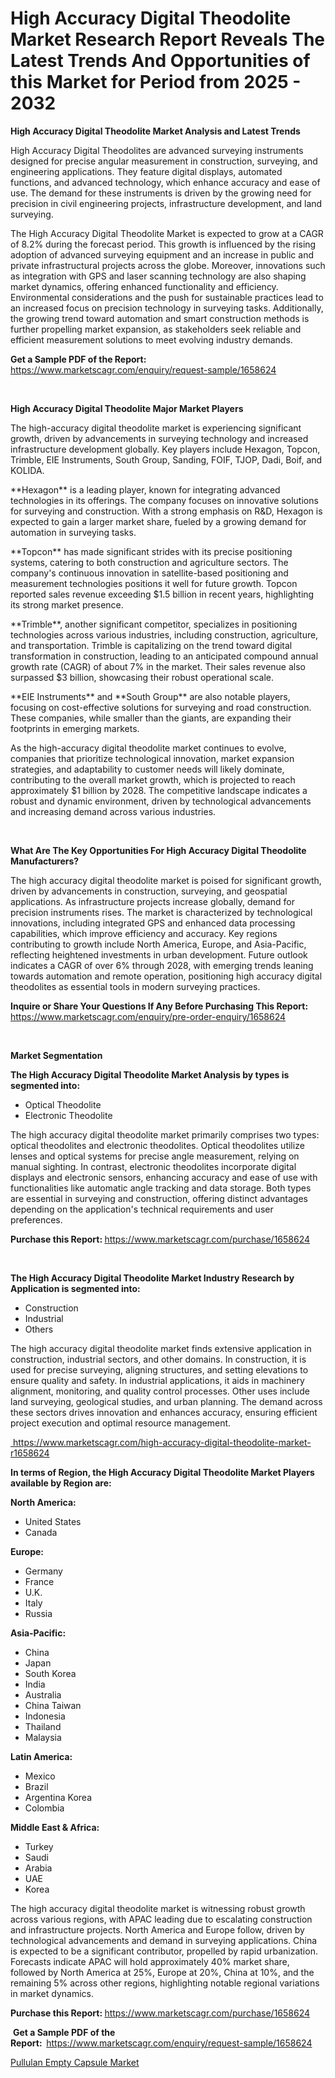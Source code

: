 <p><h1>High Accuracy Digital Theodolite Market Research Report Reveals The Latest Trends And Opportunities of this Market for Period from 2025 - 2032</h1></p><p><strong>High Accuracy Digital Theodolite Market Analysis and Latest Trends</strong></p>
<p><p>High Accuracy Digital Theodolites are advanced surveying instruments designed for precise angular measurement in construction, surveying, and engineering applications. They feature digital displays, automated functions, and advanced technology, which enhance accuracy and ease of use. The demand for these instruments is driven by the growing need for precision in civil engineering projects, infrastructure development, and land surveying.</p><p>The High Accuracy Digital Theodolite Market is expected to grow at a CAGR of 8.2% during the forecast period. This growth is influenced by the rising adoption of advanced surveying equipment and an increase in public and private infrastructural projects across the globe. Moreover, innovations such as integration with GPS and laser scanning technology are also shaping market dynamics, offering enhanced functionality and efficiency. Environmental considerations and the push for sustainable practices lead to an increased focus on precision technology in surveying tasks. Additionally, the growing trend toward automation and smart construction methods is further propelling market expansion, as stakeholders seek reliable and efficient measurement solutions to meet evolving industry demands.</p></p>
<p><strong>Get a Sample PDF of the Report:&nbsp;</strong> <a href="https://www.marketscagr.com/enquiry/request-sample/1658624?utm_campaign=2893&utm_medium=2&utm_source=Github&utm_content=ia&utm_term=23032025&utm_id=high-accuracy-digital-theodolite">https://www.marketscagr.com/enquiry/request-sample/1658624</a></p>
<p>&nbsp;</p>
<p><strong>High Accuracy Digital Theodolite Major Market Players</strong></p>
<p><p>The high-accuracy digital theodolite market is experiencing significant growth, driven by advancements in surveying technology and increased infrastructure development globally. Key players include Hexagon, Topcon, Trimble, EIE Instruments, South Group, Sanding, FOIF, TJOP, Dadi, Boif, and KOLIDA.</p><p>**Hexagon** is a leading player, known for integrating advanced technologies in its offerings. The company focuses on innovative solutions for surveying and construction. With a strong emphasis on R&D, Hexagon is expected to gain a larger market share, fueled by a growing demand for automation in surveying tasks.</p><p>**Topcon** has made significant strides with its precise positioning systems, catering to both construction and agriculture sectors. The company's continuous innovation in satellite-based positioning and measurement technologies positions it well for future growth. Topcon reported sales revenue exceeding $1.5 billion in recent years, highlighting its strong market presence.</p><p>**Trimble**, another significant competitor, specializes in positioning technologies across various industries, including construction, agriculture, and transportation. Trimble is capitalizing on the trend toward digital transformation in construction, leading to an anticipated compound annual growth rate (CAGR) of about 7% in the market. Their sales revenue also surpassed $3 billion, showcasing their robust operational scale.</p><p>**EIE Instruments** and **South Group** are also notable players, focusing on cost-effective solutions for surveying and road construction. These companies, while smaller than the giants, are expanding their footprints in emerging markets.</p><p>As the high-accuracy digital theodolite market continues to evolve, companies that prioritize technological innovation, market expansion strategies, and adaptability to customer needs will likely dominate, contributing to the overall market growth, which is projected to reach approximately $1 billion by 2028. The competitive landscape indicates a robust and dynamic environment, driven by technological advancements and increasing demand across various industries.</p></p>
<p>&nbsp;</p>
<p><strong>What Are The Key Opportunities For High Accuracy Digital Theodolite Manufacturers?</strong></p>
<p><p>The high accuracy digital theodolite market is poised for significant growth, driven by advancements in construction, surveying, and geospatial applications. As infrastructure projects increase globally, demand for precision instruments rises. The market is characterized by technological innovations, including integrated GPS and enhanced data processing capabilities, which improve efficiency and accuracy. Key regions contributing to growth include North America, Europe, and Asia-Pacific, reflecting heightened investments in urban development. Future outlook indicates a CAGR of over 6% through 2028, with emerging trends leaning towards automation and remote operation, positioning high accuracy digital theodolites as essential tools in modern surveying practices.</p></p>
<p><strong>Inquire or Share Your Questions If Any Before Purchasing This Report:</strong> <a href="https://www.marketscagr.com/enquiry/pre-order-enquiry/1658624?utm_campaign=2893&utm_medium=2&utm_source=Github&utm_content=ia&utm_term=23032025&utm_id=high-accuracy-digital-theodolite">https://www.marketscagr.com/enquiry/pre-order-enquiry/1658624</a></p>
<p>&nbsp;</p>
<p><strong>Market Segmentation</strong></p>
<p><strong>The High Accuracy Digital Theodolite Market Analysis by types is segmented into:</strong></p>
<p><ul><li>Optical Theodolite</li><li>Electronic Theodolite</li></ul></p>
<p><p>The high accuracy digital theodolite market primarily comprises two types: optical theodolites and electronic theodolites. Optical theodolites utilize lenses and optical systems for precise angle measurement, relying on manual sighting. In contrast, electronic theodolites incorporate digital displays and electronic sensors, enhancing accuracy and ease of use with functionalities like automatic angle tracking and data storage. Both types are essential in surveying and construction, offering distinct advantages depending on the application's technical requirements and user preferences.</p></p>
<p><strong>Purchase this Report:&nbsp;</strong><a href="https://www.marketscagr.com/purchase/1658624?utm_campaign=2893&utm_medium=2&utm_source=Github&utm_content=ia&utm_term=23032025&utm_id=high-accuracy-digital-theodolite">https://www.marketscagr.com/purchase/1658624</a></p>
<p>&nbsp;</p>
<p><strong>The High Accuracy Digital Theodolite Market Industry Research by Application is segmented into:</strong></p>
<p><ul><li>Construction</li><li>Industrial</li><li>Others</li></ul></p>
<p><p>The high accuracy digital theodolite market finds extensive application in construction, industrial sectors, and other domains. In construction, it is used for precise surveying, aligning structures, and setting elevations to ensure quality and safety. In industrial applications, it aids in machinery alignment, monitoring, and quality control processes. Other uses include land surveying, geological studies, and urban planning. The demand across these sectors drives innovation and enhances accuracy, ensuring efficient project execution and optimal resource management.</p></p>
<p><a href="https://www.marketscagr.com/high-accuracy-digital-theodolite-market-r1658624?utm_campaign=2893&utm_medium=2&utm_source=Github&utm_content=ia&utm_term=23032025&utm_id=high-accuracy-digital-theodolite">&nbsp;https://www.marketscagr.com/high-accuracy-digital-theodolite-market-r1658624</a></p>
<p><strong>In terms of Region, the High Accuracy Digital Theodolite Market Players available by Region are:</strong></p>
<p>
    <p> <strong> North America: </strong>
        <ul>
            <li>United States</li>
            <li>Canada</li>
        </ul>
        </p> 
    <p> <strong> Europe: </strong>
        <ul>
            <li>Germany</li>
            <li>France</li>
            <li>U.K.</li>
            <li>Italy</li>
            <li>Russia</li>
        </ul>
        </p> 
    <p> <strong> Asia-Pacific: </strong>
        <ul>
            <li>China</li>
            <li>Japan</li>
            <li>South Korea</li>
            <li>India</li>
            <li>Australia</li>
            <li>China Taiwan</li>
            <li>Indonesia</li>
            <li>Thailand</li>
            <li>Malaysia</li>
        </ul>
        </p> 
    <p> <strong> Latin America: </strong>
        <ul>
            <li>Mexico</li>
            <li>Brazil</li>
            <li>Argentina Korea</li>
            <li>Colombia</li>
        </ul>
        </p> 
    <p> <strong> Middle East & Africa: </strong>
        <ul>
            <li>Turkey</li>
            <li>Saudi</li>
            <li>Arabia</li>
            <li>UAE</li>
            <li>Korea</li>
        </ul>
    </p>
    </p>
<p><p>The high accuracy digital theodolite market is witnessing robust growth across various regions, with APAC leading due to escalating construction and infrastructure projects. North America and Europe follow, driven by technological advancements and demand in surveying applications. China is expected to be a significant contributor, propelled by rapid urbanization. Forecasts indicate APAC will hold approximately 40% market share, followed by North America at 25%, Europe at 20%, China at 10%, and the remaining 5% across other regions, highlighting notable regional variations in market dynamics.</p></p>
<p><strong>Purchase this Report: </strong><a href="https://www.marketscagr.com/purchase/1658624?utm_campaign=2893&utm_medium=2&utm_source=Github&utm_content=ia&utm_term=23032025&utm_id=high-accuracy-digital-theodolite">https://www.marketscagr.com/purchase/1658624</a></p>
<p>&nbsp;<strong>Get a Sample PDF of the Report:&nbsp;&nbsp;</strong><a href="https://www.marketscagr.com/enquiry/request-sample/1658624?utm_campaign=2893&utm_medium=2&utm_source=Github&utm_content=ia&utm_term=23032025&utm_id=high-accuracy-digital-theodolite">https://www.marketscagr.com/enquiry/request-sample/1658624</a></p>
<p><strong></strong></p>
<p><p><a href="https://github.com/balapopepi/Market-Research-Report-List-1/blob/main/pullulan-empty-capsule-market.md?utm_campaign=2893&utm_medium=2&utm_source=Github&utm_content=ia&utm_term=23032025&utm_id=high-accuracy-digital-theodolite">Pullulan Empty Capsule Market</a></p></p>